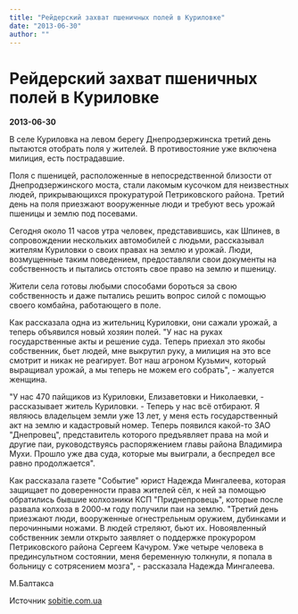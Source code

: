 ```yaml
---
title: "Рейдерский захват пшеничных полей в Куриловке"
date: "2013-06-30"
author: ""
---
```


# Рейдерский захват пшеничных полей в Куриловке

**2013-06-30** 

В селе Куриловка на левом берегу Днепродзержинска третий день пытаются отобрать поля у жителей. В противостояние уже включена милиция, есть пострадавшие.

Поля с пшеницей, расположенные в непосредственной близости от Днепродзержинского моста, стали лакомым кусочком для неизвестных людей, прикрывающихся прокуратурой Петриковского района. Третий день на поля приезжают вооруженные люди и требуют весь урожай пшеницы и землю под посевами.

Сегодня около 11 часов утра человек, представившись, как Шпинев, в сопровождении нескольких автомобилей с людьми, рассказывал жителям Куриловки о своих правах на землю и урожай. Люди, возмущенные таким поведением, предоставляли свои документы на собственность и пытались отстоять свое право на землю и пшеницу.

Жители села готовы любыми способами бороться за свою собственность и даже пытались решить вопрос силой с помощью своего комбайна, работающего в поле.

Как рассказала одна из жительниц Куриловки, они сажали урожай, а теперь объявился новый хозяин полей. "У нас на руках государственные акты и решение суда. Теперь приехал это якобы собственник, бьет людей, мне выкрутил руку, а милиция на это все смотрит и никак не реагирует. Вот наш агроном Кузьмич, который выращивал урожай, а мы теперь не можем его собрать", - жалуется женщина.

"У нас 470 пайщиков из Куриловки, Елизаветовки и Николаевки, - рассказывает житель Куриловки. - Теперь у нас всё отбирают. Я являюсь владельцем земли уже 13 лет, у меня есть государственный акт на землю и кадастровый номер. Теперь появился какой-то ЗАО "Днепровец", представитель которого предъявляет права на мой и другие паи, руководствуясь распоряжением главы района Владимира Мухи. Прошло уже два суда, которые мы выиграли, а беспредел все равно продолжается".

Как рассказала газете "Событие" юрист Надежда Мингалеева, которая защищает по доверенности права жителей сёл, к ней за помощью обратились бывшие колхозники КСП "Приднепровець", которые после развала колхоза в 2000-м году получили паи на землю. "Третий день приезжают люди, вооруженные огнестрельным оружием, дубинками и перочинными ножами. В людей стреляют, бьют их. Новоявленный собственник земли открыто заявляет о поддержке прокурором Петриковского района Сергеем Качуром. Уже четыре человека в прединсультном состоянии, меня беременную толкнули, я попала в больницу с сотрясением мозга", - рассказала Надежда Мингалеева.

М.Балтакса

Источник [sobitie.com.ua](http://sobitie.com.ua/dneprodzerzhinsk/reyderskiy-zahvat-pshenichnyh-poley-v-kurilovke)
